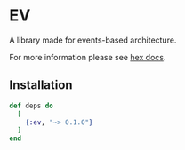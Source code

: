 # EV

A library made for events-based architecture.

For more information please see [hex docs](https://hexdocs.pm/ev).

## Installation

```elixir
def deps do
  [
    {:ev, "~> 0.1.0"}
  ]
end
```
